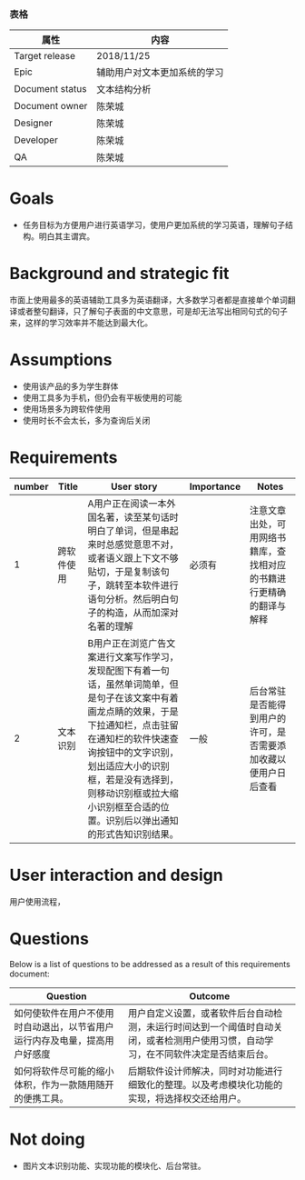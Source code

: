 

### 表格
属性 | 内容
---|---
Target release  | 2018/11/25
Epic            | 辅助用户对文本更加系统的学习
Document status | 文本结构分析
Document owner  | 陈荣城
Designer        | 陈荣城
Developer       | 陈荣城
QA              | 陈荣城


# Goals
- 任务目标为方便用户进行英语学习，使用户更加系统的学习英语，理解句子结构。明白其主谓宾。

# Background and strategic fit
市面上使用最多的英语辅助工具多为英语翻译，大多数学习者都是直接单个单词翻译或者整句翻译，只了解句子表面的中文意思，可是却无法写出相同句式的句子来，这样的学习效率并不能达到最大化。

# Assumptions
- 使用该产品的多为学生群体
- 使用工具多为手机，但仍会有平板使用的可能
- 使用场景多为跨软件使用
- 使用时长不会太长，多为查询后关闭

# Requirements

number | Title | User story | Importance| Notes
---|---|---|---|---
1 | 跨软件使用 |A用户正在阅读一本外国名著，读至某句话时明白了单词，但是串起来时总感觉意思不对，或者语义跟上下文不够贴切，于是复制该句子，跳转至本软件进行语句分析。然后明白句子的构造，从而加深对名著的理解|必须有|注意文章出处，可用网络书籍库，查找相对应的书籍进行更精确的翻译与解释 |
2 |文本识别 |B用户正在浏览广告文案进行文案写作学习，发现配图下有着一句话，虽然单词简单，但是句子在该文案中有着画龙点睛的效果，于是下拉通知栏，点击驻留在通知栏的软件快速查询按钮中的文字识别，划出适应大小的识别框，若是没有选择到，则移动识别框或拉大缩小识别框至合适的位置。识别后以弹出通知的形式告知识别结果。           |  一般  |   后台常驻是否能得到用户的许可，是否需要添加收藏以便用户日后查看         

# User interaction and design
用户使用流程，

# Questions
Below is a list of questions to be addressed as a result of this requirements document:

Question | Outcome
---|---
如何使软件在用户不使用时自动退出，以节省用户运行内存及电量，提高用户好感度 | 用户自定义设置，或者软件后台自动检测，未运行时间达到一个阈值时自动关闭，或者检测用户使用习惯，自动学习，在不同软件决定是否结束后台。|
如何将软件尽可能的缩小体积，作为一款随用随开的便携工具。|后期软件设计师解决，同时对功能进行细致化的整理。以及考虑模块化功能的实现，将选择权交还给用户。

# Not doing
- 图片文本识别功能、实现功能的模块化、后台常驻。
